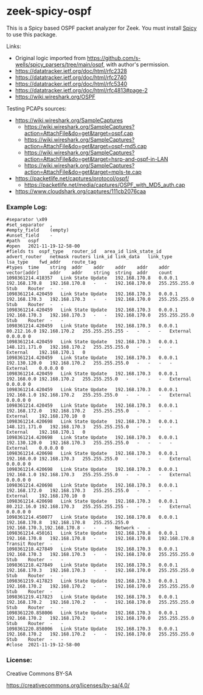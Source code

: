 # zeek-spicy-ospf

This is a Spicy based OSPF packet analyzer for Zeek.  You must install [Spicy](https://docs.zeek.org/projects/spicy/en/latest/)
to use this package.

Links: 
* Original logic imported from https://github.com/s-wells/spicy_parsers/tree/main/ospf, with author's permission. 
* https://datatracker.ietf.org/doc/html/rfc2328
* https://datatracker.ietf.org/doc/html/rfc2740
* https://datatracker.ietf.org/doc/html/rfc5340
* https://datatracker.ietf.org/doc/html/rfc4813#page-2
* https://wiki.wireshark.org/OSPF

Testing PCAPs sources:

* https://wiki.wireshark.org/SampleCaptures
    * https://wiki.wireshark.org/SampleCaptures?action=AttachFile&do=get&target=ospf.cap
    * https://wiki.wireshark.org/SampleCaptures?action=AttachFile&do=get&target=ospf-md5.cap
    * https://wiki.wireshark.org/SampleCaptures?action=AttachFile&do=get&target=hsrp-and-ospf-in-LAN
    * https://wiki.wireshark.org/SampleCaptures?action=AttachFile&do=get&target=mpls-te.cap
* https://packetlife.net/captures/protocol/ospf/
    * https://packetlife.net/media/captures/OSPF_with_MD5_auth.cap
* https://www.cloudshark.org/captures/111cb2076caa

### Example Log:

```
#separator \x09
#set_separator	,
#empty_field	(empty)
#unset_field	-
#path	ospf
#open	2021-11-19-12-58-00
#fields	ts	ospf_type	router_id	area_id	link_state_id	advert_router	netmask	routers	link_id	link_data	link_type	lsa_type	fwd_addr	route_tag
#types	time	string	addr	addr	addr	addr	addr	vector[addr]	addr	addr	string	string	addr	count
1098361214.418357	Link State Update	192.168.170.8	0.0.0.1	192.168.170.8	192.168.170.8	-	-	192.168.170.0	255.255.255.0	Stub	Router	-	-
1098361214.420459	Link State Update	192.168.170.3	0.0.0.1	192.168.170.3	192.168.170.3	-	-	192.168.170.0	255.255.255.0	Stub	Router	-	-
1098361214.420459	Link State Update	192.168.170.3	0.0.0.1	192.168.170.3	192.168.170.3	-	-	192.168.170.0	255.255.255.0	Stub	Router	-	-
1098361214.420459	Link State Update	192.168.170.3	0.0.0.1	80.212.16.0	192.168.170.2	255.255.255.255	-	-	-	-	External	0.0.0.0	0
1098361214.420459	Link State Update	192.168.170.3	0.0.0.1	148.121.171.0	192.168.170.2	255.255.255.0	-	-	-	-	External	192.168.170.1	0
1098361214.420459	Link State Update	192.168.170.3	0.0.0.1	192.130.120.0	192.168.170.2	255.255.255.0	-	-	-	-	External	0.0.0.0	0
1098361214.420459	Link State Update	192.168.170.3	0.0.0.1	192.168.0.0	192.168.170.2	255.255.255.0	-	-	-	-	External	0.0.0.0	0
1098361214.420459	Link State Update	192.168.170.3	0.0.0.1	192.168.1.0	192.168.170.2	255.255.255.0	-	-	-	-	External	0.0.0.0	0
1098361214.420459	Link State Update	192.168.170.3	0.0.0.1	192.168.172.0	192.168.170.2	255.255.255.0	-	-	-	-	External	192.168.170.10	0
1098361214.420698	Link State Update	192.168.170.3	0.0.0.1	148.121.171.0	192.168.170.3	255.255.255.0	-	-	-	-	External	192.168.170.1	0
1098361214.420698	Link State Update	192.168.170.3	0.0.0.1	192.130.120.0	192.168.170.3	255.255.255.0	-	-	-	-	External	0.0.0.0	0
1098361214.420698	Link State Update	192.168.170.3	0.0.0.1	192.168.0.0	192.168.170.3	255.255.255.0	-	-	-	-	External	0.0.0.0	0
1098361214.420698	Link State Update	192.168.170.3	0.0.0.1	192.168.1.0	192.168.170.3	255.255.255.0	-	-	-	-	External	0.0.0.0	0
1098361214.420698	Link State Update	192.168.170.3	0.0.0.1	192.168.172.0	192.168.170.3	255.255.255.0	-	-	-	-	External	192.168.170.10	0
1098361214.420698	Link State Update	192.168.170.3	0.0.0.1	80.212.16.0	192.168.170.3	255.255.255.255	-	-	-	-	External	0.0.0.0	0
1098361214.450077	Link State Update	192.168.170.8	0.0.0.1	192.168.170.8	192.168.170.8	255.255.255.0	192.168.170.3,192.168.170.8	-	-	-	Network	-	-
1098361214.450161	Link State Update	192.168.170.8	0.0.0.1	192.168.170.8	192.168.170.8	-	-	192.168.170.8	192.168.170.8	Transit	Router	-	-
1098361218.427849	Link State Update	192.168.170.3	0.0.0.1	192.168.170.3	192.168.170.3	-	-	192.168.170.0	255.255.255.0	Stub	Router	-	-
1098361218.427849	Link State Update	192.168.170.3	0.0.0.1	192.168.170.3	192.168.170.3	-	-	192.168.170.0	255.255.255.0	Stub	Router	-	-
1098361219.417823	Link State Update	192.168.170.3	0.0.0.1	192.168.170.2	192.168.170.2	-	-	192.168.170.0	255.255.255.0	Stub	Router	-	-
1098361219.417823	Link State Update	192.168.170.3	0.0.0.1	192.168.170.2	192.168.170.2	-	-	192.168.170.0	255.255.255.0	Stub	Router	-	-
1098361220.858006	Link State Update	192.168.170.3	0.0.0.1	192.168.170.2	192.168.170.2	-	-	192.168.170.0	255.255.255.0	Stub	Router	-	-
1098361220.858006	Link State Update	192.168.170.3	0.0.0.1	192.168.170.2	192.168.170.2	-	-	192.168.170.0	255.255.255.0	Stub	Router	-	-
#close	2021-11-19-12-58-00
```

### License:

Creative Commons BY-SA

https://creativecommons.org/licenses/by-sa/4.0/

